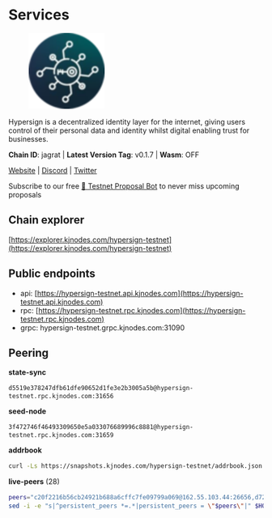 # Services

<figure><img src="https://raw.githubusercontent.com/kj89/cosmos-images/main/logos/hypersign.png" width="150" alt=""><figcaption></figcaption></figure>

Hypersign is a decentralized identity layer for the internet, giving  users control of their personal data and identity whilst digital  enabling trust for businesses.

**Chain ID**: jagrat | **Latest Version Tag**: v0.1.7 | **Wasm**: OFF

[Website](https://hypersign.id) | [Discord](https://discord.gg/DmuUjMrHVw) | [Twitter](https://twitter.com/hypersignchain)



Subscribe to our free [🤖 Testnet Proposal Bot](https://t.me/kjnodes_testnet_proposal_bot) to never miss upcoming proposals


## Chain explorer
[https://explorer.kjnodes.com/hypersign-testnet](https://explorer.kjnodes.com/hypersign-testnet)

## Public endpoints

* api: [https://hypersign-testnet.api.kjnodes.com](https://hypersign-testnet.api.kjnodes.com)
* rpc: [https://hypersign-testnet.rpc.kjnodes.com](https://hypersign-testnet.rpc.kjnodes.com)
* grpc: hypersign-testnet.grpc.kjnodes.com:31090

## Peering

**state-sync**

```text
d5519e378247dfb61dfe90652d1fe3e2b3005a5b@hypersign-testnet.rpc.kjnodes.com:31656
```

**seed-node**

```text
3f472746f46493309650e5a033076689996c8881@hypersign-testnet.rpc.kjnodes.com:31659
```

**addrbook**
```bash
curl -Ls https://snapshots.kjnodes.com/hypersign-testnet/addrbook.json > $HOME/.hid-node/config/addrbook.json
```

**live-peers** (28)
```bash
peers="c20f2216b56cb24921b688a6cffc7fe09799a069@162.55.103.44:26656,d72875380d7b0b68f071623996bd5a86b7491287@116.202.227.117:31656,c127e8b0608e62709b690037a6b0da635c6f5447@89.58.45.204:56656,28fa150b5a843c9bdf2889f31f4ff8ac75c17be9@185.196.20.153:26656,d5519e378247dfb61dfe90652d1fe3e2b3005a5b@65.109.68.190:31656,934324c3b4318d8438954d19a82673a3d218951b@142.132.209.236:10956,4e08d5b0cb43c8d5ffc42987a5166bab2a04a93b@65.109.92.240:21066,eaf27acc810a3d6728dde972ebad26810cce0ae6@65.108.229.233:26656,fbc7ce82f02e24257395dc0310ad2921ea61e199@65.109.92.148:61156,bd2ae9f1c42183104719f7c44be078bb7d282a61@65.109.92.241:11056,1de2abae74a4c5fd7d96d9869ef02187f81498f0@134.209.238.66:26656,1e3f0aeb6f2a2017b122af2461a75c9695790954@65.108.233.109:10956,62c3f3e5214495593ad204f3c6cd879f3f4ed6a9@5.9.79.121:26656,ec5127072c252f7246fb66f7e7762423a23ff6bd@154.12.228.93:31656,9876d1b1e5b5968c1c729559325dd909f93c1d34@65.108.238.61:56656,fd06a873c4172105925ed89e632ff3f369740eed@18.188.21.237:26656,de1f980cc59bdb2457202768d4b4d964d783789e@167.235.21.165:36656,54f5df8d6516ead7099191776d9ee2048e0ec947@95.214.53.46:26656,5c2a752c9b1952dbed075c56c600c3a79b58c395@185.16.39.158:26926,610843eda2f0388cb8e75917e8c1f63350bd3bd1@154.26.131.130:16656,b441c4bfa215e8b46fe058e7a4ce4886d87860e3@140.238.74.1:26656,2641ddcf28d8adf448edb573de1efba0b6971d9e@178.154.222.128:26656,d7c9b9a3c3a6c5f4ccdfb37a8358755b277271c1@3.110.226.164:26656,3ca31590349f5a1480163e4a802cdc6b6ee25328@65.108.131.99:21339,a275d8018f683f279bf5167a72d294bfacafa839@178.63.102.172:41656,efcb16ec33d8e6233d1068fff679c6fd64bf5802@65.108.225.158:10956,5e4fc955b23ab00f6a07cb6d56e89aafac0c85ff@167.86.85.122:26656,a3f3d6dba11bfe080693938666064b2324fbaccf@88.99.164.158:11056"
sed -i -e "s|^persistent_peers *=.*|persistent_peers = \"$peers\"|" $HOME/.hid-node/config/config.toml
```
